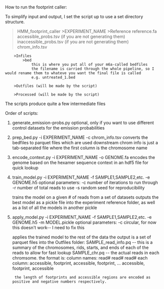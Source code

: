 How to run the footprint caller:

To simplify input and output, I set the script up to use a set directory structure. 

>HMM_footprint_caller
	>EXPERIMENT_NAME
		>Reference
			reference.fa
			accessible_probs.tsv (if you are not generating them)
			inaccessible_probs.tsv (if you are not generating them)
			chrom_info.tsv

		>Infiles
			>bed
				this is where you put all of your m6a-called bedfiles
				the filename is carried through the whole pipeline, so I would rename them to whateve you want the final file is called
				e.g. untreated_1.bed

		>Outfiles (will be made by the script)

		>Processed (will be made by the script)

The scripts produce quite a few intermediate files

Order of scripts:
1. generate_emission-probs.py
	optional, only if you want to use different control datasets for the emission probabilities

2. prep_bed.py -i EXPERIMENT_NAME -c chrom_info.tsv
	converts the bedfiles to parquet files which are used downstream
	chrom info is just a tab-separated file where the first column is the chromosome name

3. encode_context.py -i EXPERIMENT_NAME -o GENOME.fa
	encodes the genome based on the hexamer sequence context in an hdf5 file for quick lookup

4. train_model.py -i EXPERIMENT_NAME -f SAMPLE1,SAMPLE2,etc. -e GENOME.h5
	optional parameters:
		-c number of iterations to run through
		-r number of total reads to use
		-s random seed for reproducibility
	
	trains the model on a given # of reads from a set of datasets
	outputs the best model as a pickle file into the experiment reference folder, as well as a list of all the models in another pickle

5. apply_model.py -i EXPERIMENT_NAME -f SAMPLE1,SAMPLE2,etc. -e GENOME.h5 -m MODEL.pickle 
	optional parameters:
		-c circular, for now this doesn't work-- I need to fix this
	
	applies the trained model to the rest of the data
	the output is a set of parquet files into the Outfiles folder:
		SAMPLE_read_info.pq -- this is a summary of the chromosomes, rids, starts, and ends of each of the reads to allow for fast lookup
		SAMPLE_chr.pq -- the actual reads in each chromsome. the format is:
			column names:	read#	read#	read#
			each column: accessible, footprint, accessible, footprint, ... accessible, footprint, accessible
		
		the length of footprints and accessible regions are encoded as positive and negative numbers respectively.
